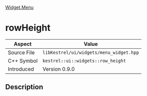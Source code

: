 [Widget.Menu](index.md)
# rowHeight
| Aspect | Value |
| --- | --- |
| Source File | `libKestrel/ui/widgets/menu_widget.hpp` |
| C++ Symbol | `kestrel::ui::widgets::row_height` |
| Introduced | Version 0.9.0 |
## Description
